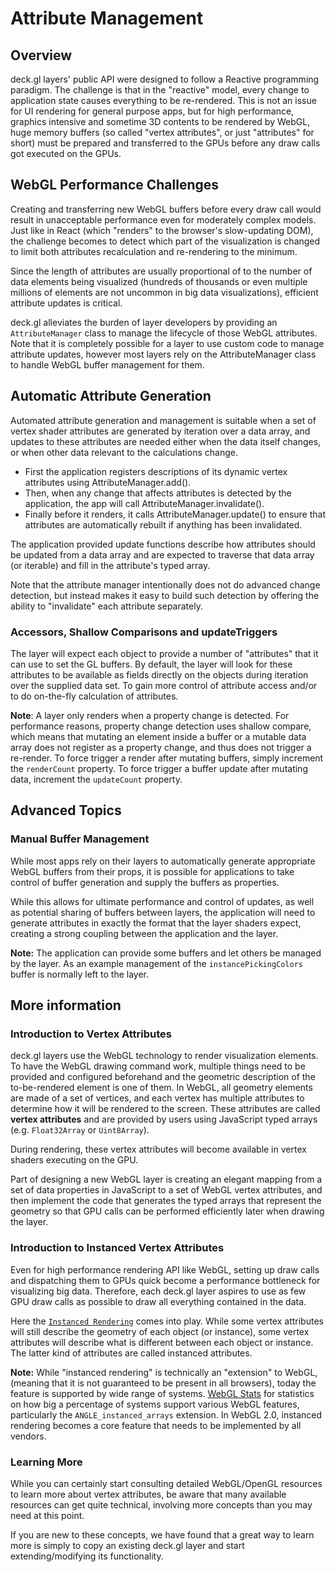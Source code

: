 # Attribute Management

## Overview

deck.gl layers' public API were designed to follow a Reactive programming
paradigm.
The challenge is that in the "reactive" model, every change to application state
causes everything to be re-rendered. This is not an issue for UI rendering for
general purpose apps, but for high performance, graphics intensive and sometime
 3D contents to be rendered by WebGL, huge memory buffers (so called "vertex attributes",
or just "attributes" for short) must be prepared and transferred to the GPUs
before any draw calls got executed on the GPUs.

## WebGL Performance Challenges

Creating and transferring new WebGL buffers before every draw call would result in
unacceptable performance even for moderately complex models. Just like in React
(which "renders" to the browser's slow-updating DOM), the challenge becomes to
detect which part of the visualization is changed to limit both attributes recalculation
and re-rendering to the minimum.

Since the length of attributes are usually proportional of to the number of
data elements being visualized (hundreds of thousands or even multiple millions of
elements are not uncommon in big data visualizations), efficient attribute
updates is critical.

deck.gl alleviates the burden of layer developers by providing an
 `AttributeManager` class to manage the lifecycle of those WebGL
attributes. Note that it is completely possible for a layer to use custom
code to manage attribute updates, however most layers rely on
the AttributeManager class to handle WebGL buffer management for them.

## Automatic Attribute Generation

Automated attribute generation and management is suitable when a set of
vertex shader attributes are generated by iteration over a data array,
and updates to these attributes are needed either when the data itself
changes, or when other data relevant to the calculations change.

- First the application registers descriptions of its dynamic vertex
  attributes using AttributeManager.add().
- Then, when any change that affects attributes is detected by the
  application, the app will call AttributeManager.invalidate().
- Finally before it renders, it calls AttributeManager.update() to
  ensure that attributes are automatically rebuilt if anything has been
  invalidated.

The application provided update functions describe how attributes
should be updated from a data array and are expected to traverse
that data array (or iterable) and fill in the attribute's typed array.

Note that the attribute manager intentionally does not do advanced
change detection, but instead makes it easy to build such detection
by offering the ability to "invalidate" each attribute separately.

### Accessors, Shallow Comparisons and updateTriggers

The layer will expect each object to provide a number of "attributes" that it
can use to set the GL buffers. By default, the layer will look for these
attributes to be available as fields directly on the objects during iteration
over the supplied data set. To gain more control of attribute access and/or
to do on-the-fly calculation of attributes.

**Note**: A layer only renders when a property change is detected. For
performance reasons, property change detection uses shallow compare,
which means that mutating an element inside a buffer or a mutable data array
does not register as a property change, and thus does not trigger a re-render.
To force trigger a render after mutating buffers, simply increment the
`renderCount` property. To force trigger a buffer update after mutating data,
increment the `updateCount` property.


## Advanced Topics

### Manual Buffer Management

While most apps rely on their layers to automatically generate
appropriate WebGL buffers from their props, it is possible for applications
to take control of buffer generation and supply the buffers as properties.

While this allows for ultimate performance and control of updates, as well
as potential sharing of buffers between layers,
the application will need to generate attributes in exactly the format that the
layer shaders expect, creating a strong coupling between the application
and the layer.

**Note:** The application can provide some buffers and let others be managed
by the layer. As an example management of the `instancePickingColors` buffer is
normally left to the layer.


## More information

### Introduction to Vertex Attributes

deck.gl layers use the WebGL technology to render visualization elements.
To have the WebGL drawing command work, multiple things need to be
provided and configured beforehand and the geometric description of the
to-be-rendered element is one of them. In WebGL, all geometry elements are
made of a set of vertices, and each vertex has multiple attributes to
determine how it will be rendered to the screen. These attributes
are called **vertex attributes** and are provided by users using JavaScript
typed arrays (e.g. `Float32Array` or `Uint8Array`).

During rendering, these vertex attributes will become available in vertex
shaders executing on the GPU.

Part of designing a new WebGL layer is creating an elegant mapping from a
set of data properties in JavaScript to a set of WebGL vertex attributes,
and then implement the code that generates the typed arrays that represent
the geometry so that GPU calls can be performed efficiently later when
drawing the layer.


### Introduction to Instanced Vertex Attributes

Even for high performance rendering API like WebGL, setting up draw calls
and dispatching them to GPUs quick become a performance bottleneck for
visualizing big data. Therefore, each deck.gl layer aspires to use as few
GPU draw calls as possible to draw all everything contained in the data.

Here the [`Instanced Rendering`](https://developer.mozilla.org/en-US/docs/Web/API/ANGLE_instanced_arrays)
 comes into play. While some vertex attributes will still describe the geometry
 of each object (or instance), some vertex attributes will describe what is
 different between each object or instance. The latter kind of attributes are
 called instanced attributes.

**Note:** While "instanced rendering" is technically an "extension" to WebGL,
(meaning that it is not guaranteed to be present in all browsers),
today the feature is supported by wide range of systems.
[WebGL Stats](http://webglstats.com/) for statistics on how big a percentage
of systems support various WebGL features, particularly the
`ANGLE_instanced_arrays` extension. In WebGL 2.0,  instanced rendering becomes
a core feature that needs to be implemented by all vendors.


### Learning More

While you can certainly start consulting detailed WebGL/OpenGL resources
to learn more about vertex attributes, be aware that many available resources
can get quite technical, involving more concepts than you may need at this
point.

If you are new to these concepts, we have found that a great way to learn more
is simply to copy an existing deck.gl layer and start extending/modifying
its functionality.
